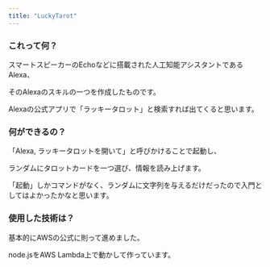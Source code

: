 ```yaml
---
title: "LuckyTarot"
---
```


### これって何？

スマートスピーカーのEchoなどに搭載された人工知能アシスタントであるAlexa、

そのAlexaのスキルの一つを作成したものです。

Alexaの公式アプリで「ラッキータロット」と検索すれば出てくると思います。

### 何ができるの？

「Alexa, ラッキータロットを開いて」と呼びかけることで起動し、

ランダムにタロットカードを一つ選び、情報を読み上げます。

「起動」しかコマンドがなく、ランダムに文字列を与えるだけだったので入門としてはよかったかなと思います。

### 使用した技術は？

基本的にAWSの公式に則って進めました。

node.jsをAWS Lambda上で動かして作っています。
